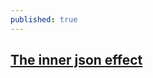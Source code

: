 ```yaml
---
published: true
---
```

## [The inner json effect](http://thedailywtf.com/articles/the-inner-json-effect)
